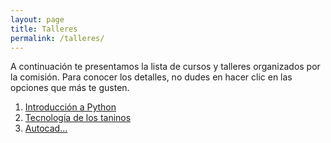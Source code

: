 ```yaml
---
layout: page
title: Talleres
permalink: /talleres/
---
```

A continuación te presentamos la lista de cursos y talleres organizados por la comisión.
Para conocer los detalles, no dudes en hacer clic en las opciones que más te gusten.


1. [Introducción a Python](/python/)
2. [Tecnología de los taninos]()
3. [Autocad...]()
